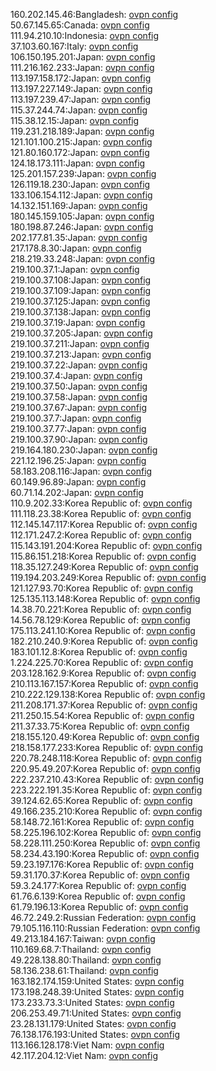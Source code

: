 160.202.145.46:Bangladesh: [ovpn config](vpn/160_202_145_46.ovpn)  
50.67.145.65:Canada: [ovpn config](vpn/50_67_145_65.ovpn)  
111.94.210.10:Indonesia: [ovpn config](vpn/111_94_210_10.ovpn)  
37.103.60.167:Italy: [ovpn config](vpn/37_103_60_167.ovpn)  
106.150.195.201:Japan: [ovpn config](vpn/106_150_195_201.ovpn)  
111.216.162.233:Japan: [ovpn config](vpn/111_216_162_233.ovpn)  
113.197.158.172:Japan: [ovpn config](vpn/113_197_158_172.ovpn)  
113.197.227.149:Japan: [ovpn config](vpn/113_197_227_149.ovpn)  
113.197.239.47:Japan: [ovpn config](vpn/113_197_239_47.ovpn)  
115.37.244.74:Japan: [ovpn config](vpn/115_37_244_74.ovpn)  
115.38.12.15:Japan: [ovpn config](vpn/115_38_12_15.ovpn)  
119.231.218.189:Japan: [ovpn config](vpn/119_231_218_189.ovpn)  
121.101.100.215:Japan: [ovpn config](vpn/121_101_100_215.ovpn)  
121.80.160.172:Japan: [ovpn config](vpn/121_80_160_172.ovpn)  
124.18.173.111:Japan: [ovpn config](vpn/124_18_173_111.ovpn)  
125.201.157.239:Japan: [ovpn config](vpn/125_201_157_239.ovpn)  
126.119.18.230:Japan: [ovpn config](vpn/126_119_18_230.ovpn)  
133.106.154.112:Japan: [ovpn config](vpn/133_106_154_112.ovpn)  
14.132.151.169:Japan: [ovpn config](vpn/14_132_151_169.ovpn)  
180.145.159.105:Japan: [ovpn config](vpn/180_145_159_105.ovpn)  
180.198.87.246:Japan: [ovpn config](vpn/180_198_87_246.ovpn)  
202.177.81.35:Japan: [ovpn config](vpn/202_177_81_35.ovpn)  
217.178.8.30:Japan: [ovpn config](vpn/217_178_8_30.ovpn)  
218.219.33.248:Japan: [ovpn config](vpn/218_219_33_248.ovpn)  
219.100.37.1:Japan: [ovpn config](vpn/219_100_37_1.ovpn)  
219.100.37.108:Japan: [ovpn config](vpn/219_100_37_108.ovpn)  
219.100.37.109:Japan: [ovpn config](vpn/219_100_37_109.ovpn)  
219.100.37.125:Japan: [ovpn config](vpn/219_100_37_125.ovpn)  
219.100.37.138:Japan: [ovpn config](vpn/219_100_37_138.ovpn)  
219.100.37.19:Japan: [ovpn config](vpn/219_100_37_19.ovpn)  
219.100.37.205:Japan: [ovpn config](vpn/219_100_37_205.ovpn)  
219.100.37.211:Japan: [ovpn config](vpn/219_100_37_211.ovpn)  
219.100.37.213:Japan: [ovpn config](vpn/219_100_37_213.ovpn)  
219.100.37.22:Japan: [ovpn config](vpn/219_100_37_22.ovpn)  
219.100.37.4:Japan: [ovpn config](vpn/219_100_37_4.ovpn)  
219.100.37.50:Japan: [ovpn config](vpn/219_100_37_50.ovpn)  
219.100.37.58:Japan: [ovpn config](vpn/219_100_37_58.ovpn)  
219.100.37.67:Japan: [ovpn config](vpn/219_100_37_67.ovpn)  
219.100.37.7:Japan: [ovpn config](vpn/219_100_37_7.ovpn)  
219.100.37.77:Japan: [ovpn config](vpn/219_100_37_77.ovpn)  
219.100.37.90:Japan: [ovpn config](vpn/219_100_37_90.ovpn)  
219.164.180.230:Japan: [ovpn config](vpn/219_164_180_230.ovpn)  
221.12.196.25:Japan: [ovpn config](vpn/221_12_196_25.ovpn)  
58.183.208.116:Japan: [ovpn config](vpn/58_183_208_116.ovpn)  
60.149.96.89:Japan: [ovpn config](vpn/60_149_96_89.ovpn)  
60.71.14.202:Japan: [ovpn config](vpn/60_71_14_202.ovpn)  
110.9.202.33:Korea Republic of: [ovpn config](vpn/110_9_202_33.ovpn)  
111.118.23.38:Korea Republic of: [ovpn config](vpn/111_118_23_38.ovpn)  
112.145.147.117:Korea Republic of: [ovpn config](vpn/112_145_147_117.ovpn)  
112.171.247.2:Korea Republic of: [ovpn config](vpn/112_171_247_2.ovpn)  
115.143.191.204:Korea Republic of: [ovpn config](vpn/115_143_191_204.ovpn)  
115.86.151.218:Korea Republic of: [ovpn config](vpn/115_86_151_218.ovpn)  
118.35.127.249:Korea Republic of: [ovpn config](vpn/118_35_127_249.ovpn)  
119.194.203.249:Korea Republic of: [ovpn config](vpn/119_194_203_249.ovpn)  
121.127.93.70:Korea Republic of: [ovpn config](vpn/121_127_93_70.ovpn)  
125.135.113.148:Korea Republic of: [ovpn config](vpn/125_135_113_148.ovpn)  
14.38.70.221:Korea Republic of: [ovpn config](vpn/14_38_70_221.ovpn)  
14.56.78.129:Korea Republic of: [ovpn config](vpn/14_56_78_129.ovpn)  
175.113.241.10:Korea Republic of: [ovpn config](vpn/175_113_241_10.ovpn)  
182.210.240.9:Korea Republic of: [ovpn config](vpn/182_210_240_9.ovpn)  
183.101.12.8:Korea Republic of: [ovpn config](vpn/183_101_12_8.ovpn)  
1.224.225.70:Korea Republic of: [ovpn config](vpn/1_224_225_70.ovpn)  
203.128.162.9:Korea Republic of: [ovpn config](vpn/203_128_162_9.ovpn)  
210.113.167.157:Korea Republic of: [ovpn config](vpn/210_113_167_157.ovpn)  
210.222.129.138:Korea Republic of: [ovpn config](vpn/210_222_129_138.ovpn)  
211.208.171.37:Korea Republic of: [ovpn config](vpn/211_208_171_37.ovpn)  
211.250.15.54:Korea Republic of: [ovpn config](vpn/211_250_15_54.ovpn)  
211.37.33.75:Korea Republic of: [ovpn config](vpn/211_37_33_75.ovpn)  
218.155.120.49:Korea Republic of: [ovpn config](vpn/218_155_120_49.ovpn)  
218.158.177.233:Korea Republic of: [ovpn config](vpn/218_158_177_233.ovpn)  
220.78.248.118:Korea Republic of: [ovpn config](vpn/220_78_248_118.ovpn)  
220.95.49.207:Korea Republic of: [ovpn config](vpn/220_95_49_207.ovpn)  
222.237.210.43:Korea Republic of: [ovpn config](vpn/222_237_210_43.ovpn)  
223.222.191.35:Korea Republic of: [ovpn config](vpn/223_222_191_35.ovpn)  
39.124.62.65:Korea Republic of: [ovpn config](vpn/39_124_62_65.ovpn)  
49.166.235.210:Korea Republic of: [ovpn config](vpn/49_166_235_210.ovpn)  
58.148.72.161:Korea Republic of: [ovpn config](vpn/58_148_72_161.ovpn)  
58.225.196.102:Korea Republic of: [ovpn config](vpn/58_225_196_102.ovpn)  
58.228.111.250:Korea Republic of: [ovpn config](vpn/58_228_111_250.ovpn)  
58.234.43.190:Korea Republic of: [ovpn config](vpn/58_234_43_190.ovpn)  
59.23.197.176:Korea Republic of: [ovpn config](vpn/59_23_197_176.ovpn)  
59.31.170.37:Korea Republic of: [ovpn config](vpn/59_31_170_37.ovpn)  
59.3.24.177:Korea Republic of: [ovpn config](vpn/59_3_24_177.ovpn)  
61.76.6.139:Korea Republic of: [ovpn config](vpn/61_76_6_139.ovpn)  
61.79.196.13:Korea Republic of: [ovpn config](vpn/61_79_196_13.ovpn)  
46.72.249.2:Russian Federation: [ovpn config](vpn/46_72_249_2.ovpn)  
79.105.116.110:Russian Federation: [ovpn config](vpn/79_105_116_110.ovpn)  
49.213.184.167:Taiwan: [ovpn config](vpn/49_213_184_167.ovpn)  
110.169.68.7:Thailand: [ovpn config](vpn/110_169_68_7.ovpn)  
49.228.138.80:Thailand: [ovpn config](vpn/49_228_138_80.ovpn)  
58.136.238.61:Thailand: [ovpn config](vpn/58_136_238_61.ovpn)  
163.182.174.159:United States: [ovpn config](vpn/163_182_174_159.ovpn)  
173.198.248.39:United States: [ovpn config](vpn/173_198_248_39.ovpn)  
173.233.73.3:United States: [ovpn config](vpn/173_233_73_3.ovpn)  
206.253.49.71:United States: [ovpn config](vpn/206_253_49_71.ovpn)  
23.28.131.179:United States: [ovpn config](vpn/23_28_131_179.ovpn)  
76.138.176.193:United States: [ovpn config](vpn/76_138_176_193.ovpn)  
113.166.128.178:Viet Nam: [ovpn config](vpn/113_166_128_178.ovpn)  
42.117.204.12:Viet Nam: [ovpn config](vpn/42_117_204_12.ovpn)  
